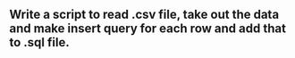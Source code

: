 ## Write a script to read .csv file, take out the data and make insert query for each row and add that to .sql file.

